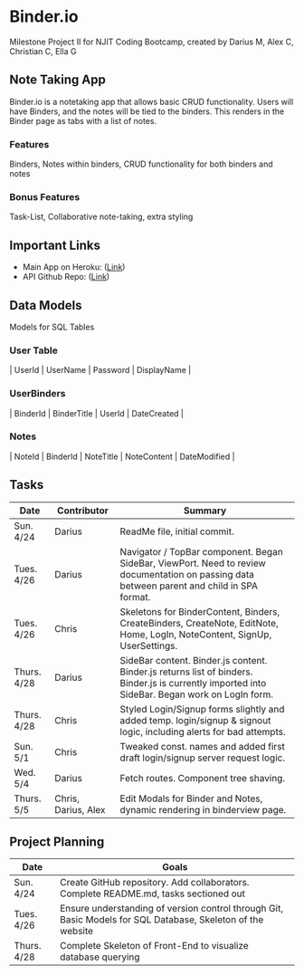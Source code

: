 # Binder.io
    
Milestone Project II for NJIT Coding Bootcamp, created by Darius M, Alex C, Christian C, Ella G

## Note Taking App

Binder.io is a notetaking app that allows basic CRUD functionality. Users will have Binders, and the notes will be tied to the binders. This renders in the Binder page as tabs with a list of notes.


### Features

Binders, Notes within binders, CRUD functionality for both binders and notes

### Bonus Features

Task-List, Collaborative note-taking, extra styling

## Important Links

- Main App on Heroku: ([Link](https://binder-io.herokuapp.com))
- API Github Repo: ([Link](https://github.com/dariusmcclendon/BinderAPI))

## Data Models

Models for SQL Tables

### User Table

| UserId | UserName | Password | DisplayName |

### UserBinders

| BinderId | BinderTitle | UserId | DateCreated |

### Notes

| NoteId | BinderId | NoteTitle | NoteContent | DateModified | 

## Tasks
| Date | Contributor | Summary |
| ---- | ----------- | ------- |
| Sun. 4/24 | Darius | ReadMe file, initial commit. |
| Tues. 4/26 | Darius | Navigator / TopBar component. Began SideBar, ViewPort. Need to review documentation on passing data between parent and child in SPA format. |
| Tues. 4/26 | Chris | Skeletons for BinderContent, Binders, CreateBinders, CreateNote, EditNote, Home, LogIn, NoteContent, SignUp, UserSettings. |
| Thurs. 4/28 | Darius | SideBar content. Binder.js content. Binder.js returns list of binders. Binder.js is currently imported into SideBar. Began work on LogIn form. |
| Thurs. 4/28 | Chris | Styled Login/Signup forms slightly and added temp. login/signup & signout logic, including alerts for bad attempts. |
| Sun. 5/1 | Chris | Tweaked const. names and added first draft login/signup server request logic. |
| Wed. 5/4 | Darius | Fetch routes. Component tree shaving. |
| Thurs. 5/5 | Chris, Darius, Alex | Edit Modals for Binder and Notes, dynamic rendering in binderview page. | 

## Project Planning
| Date | Goals |
| ---- | ----- |
| Sun. 4/24 | Create GitHub repository. Add collaborators. Complete README.md, tasks sectioned out |
| Tues. 4/26 | Ensure understanding of version control through Git, Basic Models for SQL Database, Skeleton of the website |
| Thurs. 4/28 | Complete Skeleton of Front-End to visualize database querying |
